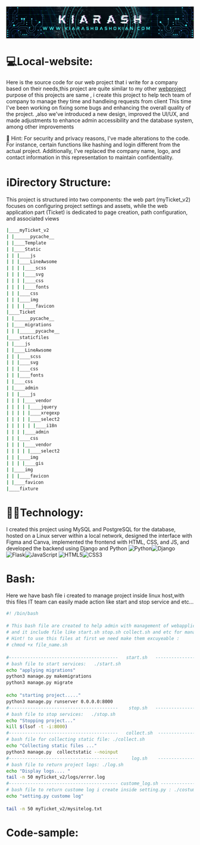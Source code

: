 ![baner](https://github.com/Ghosts6/Local-website/blob/main/img/Baner.png)

# 💻Local-website:
Here is the source code for our web project that i write for a company based on their needs,this project are quite similar to my  other [webproject](https://github.com/Ghosts6/webProject) purpose of this projects are same , i create this project to help tech team of company to manage they time and handleing requests from client This time I've been working on fixing some bugs and enhancing the overall quality of the project. ,also we've introduced a new design, improved the UI/UX, and made adjustments to enhance admin accessibility and the database system, among other improvements

🚨 Hint: For security and privacy reasons, I've made alterations to the code. For instance, certain functions like hashing and login different from the actual project. Additionally, I've replaced the company name, logo, and contact information in this representation to maintain confidentiality.


# ℹ️Directory Structure:
This project is structured into two components: the web part (myTicket_v2) focuses on configuring project settings and assets, while the web application part (Ticket) is dedicated to page creation, path configuration, and associated views
```bash
|____myTicket_v2
| |______pycache__
| |____Template
| |____Static
| | |____js
| | |____LineAwsome
| | | |____scss
| | | |____svg
| | | |____css
| | | |____fonts
| | |____css
| | |____img
| | | |____favicon
|____Ticket
| |______pycache__
| |____migrations
| | |______pycache__
|____staticfiles
| |____js
| |____LineAwsome
| | |____scss
| | |____svg
| | |____css
| | |____fonts
| |____css
| |____admin
| | |____js
| | | |____vendor
| | | | |____jquery
| | | | |____xregexp
| | | | |____select2
| | | | | |____i18n
| | | |____admin
| | |____css
| | | |____vendor
| | | | |____select2
| | |____img
| | | |____gis
| |____img
| | |____favicon
| |____favicon
|____fixture
```

# 👨‍💻Technology:
I created this project using MySQL and PostgreSQL for the database, hosted on a Linux server within a local network, designed the interface with Figma and Canva, implemented the frontend with HTML, CSS, and JS, and developed the backend using Django and Python
![Python](https://img.shields.io/badge/python-3670A0?style=plastic&logo=python&logoColor=ffdd54)![Django](https://img.shields.io/badge/django-%23092E20.svg?style=plastic&logo=django&logoColor=white)![Flask](https://img.shields.io/badge/flask-%23000.svg?style=plastic&logo=flask&logoColor=white)![JavaScript](https://img.shields.io/badge/javascript-%23323330.svg?style=plastic&logo=javascript&logoColor=%23F7DF1E)
![HTML5](https://img.shields.io/badge/html5-%23E34F26.svg?style=plastic&logo=html5&logoColor=white)![CSS3](https://img.shields.io/badge/css3-%231572B6.svg?style=plastic&logo=css3&logoColor=white)


# Bash:
Here we have bash file i created to manage project inside linux host,with this files IT team can easily made action like start and stop service and etc...
```bash
#! /bin/bash

# This bash file are created to help admin with management of webapplication 
# and it include file like start.sh stop.sh collect.sh and etc for manage service inside linux server host
# Hint! to use this files at first we need make them excuyeable :
# chmod +x file_name.sh

#-----------------------------------------   start.sh   ----------------------------------------------------------
# bash file to start services:   ./start.sh
echo "applying migrations"
python3 manage.py makemigrations
python3 manage.py migrate

echo "starting project....."
python3 manage.py runserver 0.0.0.0:8000
#-----------------------------------------    stop.sh   ----------------------------------------------------------
# bash file to stop services:   ./stop.sh
echo "Stopping project..."
kill $(lsof -t -i:8000)
#-----------------------------------------   collect.sh  ----------------------------------------------------------
# bash file for collecting static file: ./collect.sh
echo "Collecting static files ..."
python3 manage.py  collectstatic --noinput
#-----------------------------------------     log.sh    ----------------------------------------------------------
# bash file to return project logs: ./log.sh
echo "Display logs.... "
tail -n 50 myTicket_v2/logs/error.log
#----------------------------------------- custome_log.sh ----------------------------------------------------------
# bash file to return custome log i create inside setting.py : ./costume_log.sh
echo "setting.py custome log"

tail -n 50 myTicket_v2/mysitelog.txt
```


# Code-sample:
